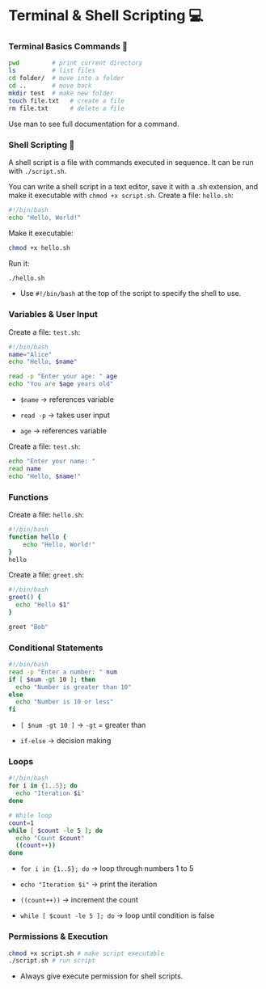 # Terminal & Shell Scripting 💻

### Terminal Basics Commands 📝

```bash
pwd         # print current directory
ls          # list files
cd folder/  # move into a folder
cd ..       # move back
mkdir test  # make new folder
touch file.txt   # create a file
rm file.txt      # delete a file
```
Use man <command> to see full documentation for a command.

### Shell Scripting 📝
A shell script is a file with commands executed in sequence. It can be run with `./script.sh`. 

You can write a shell script in a text editor, save it with a .sh extension, and make it executable with `chmod +x script.sh`.
Create a file: `hello.sh`:
```bash
#!/bin/bash
echo "Hello, World!"
```

Make it executable:
```bash
chmod +x hello.sh
```

Run it:
```bash
./hello.sh
```
- Use `#!/bin/bash` at the top of the script to specify the shell to use.

### Variables & User Input

Create a file: `test.sh`:
```bash
#!/bin/bash
name="Alice"
echo "Hello, $name"

read -p "Enter your age: " age
echo "You are $age years old"

```
- `$name`   → references variable

- `read -p` → takes user input

- `age` → references variable

Create a file: `test.sh`:
```bash
echo "Enter your name: "
read name
echo "Hello, $name!"
```

### Functions

Create a file: `hello.sh`:

```bash
#!/bin/bash
function hello {
    echo "Hello, World!"
}
hello
```
 

Create a file: `greet.sh`:
```bash
#!/bin/bash
greet() {
  echo "Hello $1"
}

greet "Bob"
```

### Conditional Statements

```bash
#!/bin/bash
read -p "Enter a number: " num
if [ $num -gt 10 ]; then
  echo "Number is greater than 10"
else
  echo "Number is 10 or less"
fi
```
- `[ $num -gt 10 ]` → `-gt` = greater than

- `if-else` → decision making

### Loops

```bash
#!/bin/bash
for i in {1..5}; do
  echo "Iteration $i"
done

# While loop
count=1
while [ $count -le 5 ]; do
  echo "Count $count"
  ((count++))
done
```

- `for i in {1..5}; do` → loop through numbers 1 to 5

- `echo "Iteration $i"` → print the iteration

- `((count++))` → increment the count

- `while [ $count -le 5 ]; do` → loop until condition is false

 
 ### Permissions & Execution

 ```bash
 chmod +x script.sh # make script executable
 ./script.sh # run script
 ```
 
 - Always give execute permission for shell scripts.
 